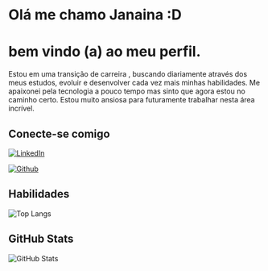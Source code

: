 # Olá me chamo Janaina :D

# bem vindo (a) ao meu perfil.

 Estou em uma transição de carreira , buscando diariamente através dos meus estudos, evoluir e desenvolver cada vez mais minhas habilidades. Me apaixonei pela tecnologia a pouco tempo mas sinto que agora estou no caminho certo. Estou muito ansiosa para futuramente trabalhar nesta área incrível.


## Conecte-se comigo
[![LinkedIn](https://img.shields.io/badge/LinkedIn-000?style=for-the-badge&logo=linkedin&logoColor=0E76A8)](https://www.linkedin.com/in/janaina-1a35a71bb/) 

[![Github](https://img.shields.io/badge/Github-000?style=for-the-badge&logo=linkedin&logoColor=0E76A8)](https://github.com/wxjan)

## Habilidades
![Top Langs](https://github-readme-stats-git-masterrstaa-rickstaa.vercel.app/api/top-langs/?username=wxjan&layout=compact&bg_color=000&border_color=30A3DC&title_color=E94D5F&text_color=FFF)
## GitHub Stats
![GitHub Stats](https://github-readme-stats.vercel.app/api?username=wxjan&theme=transparent&bg_color=000&border_color=30A3DC&show_icons=true&icon_color=30A3DC&title_color=E94D5F&text_color=FFF)

